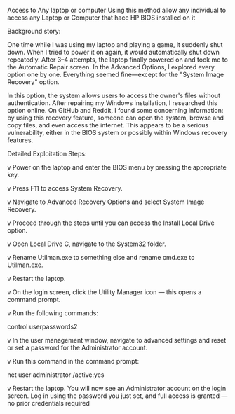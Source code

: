 Access to Any laptop or computer
Using this method allow any individual to access any Laptop or Computer that hace HP BIOS installed on it 

Background story:

One time while I was using my laptop and playing a game, it suddenly shut down. When I tried to power it on again, it would automatically shut down repeatedly. After 3–4 attempts, the laptop finally powered on and took me to the Automatic Repair screen. In the Advanced Options, I explored every option one by one. Everything seemed fine—except for the "System Image Recovery" option.

In this option, the system allows users to access the owner's files without authentication. After repairing my Windows installation, I researched this option online. On GitHub and Reddit, I found some concerning information: by using this recovery feature, someone can open the system, browse and copy files, and even access the internet. This appears to be a serious vulnerability, either in the BIOS system or possibly within Windows recovery features.

Detailed Exploitation Steps:

v  Power on the laptop and enter the BIOS menu by pressing the appropriate key.

v  Press F11 to access System Recovery.

v  Navigate to Advanced Recovery Options and select System Image Recovery.

v  Proceed through the steps until you can access the Install Local Drive option.

v  Open Local Drive C, navigate to the System32 folder.

v  Rename Utilman.exe to something else and rename cmd.exe to Utilman.exe.

v  Restart the laptop.

v  On the login screen, click the Utility Manager icon — this opens a command prompt.

v  Run the following commands:

control userpasswords2

v  In the user management window, navigate to advanced settings and reset or set a password for the Administrator account.

v  Run this command in the command prompt:

  net user administrator /active:yes

 

v  Restart the laptop. You will now see an Administrator account on the login screen. Log in using the password you just set, and full access is granted — no prior credentials required
